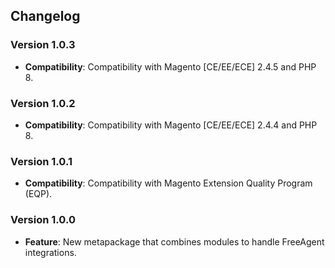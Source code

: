 ## Changelog

### Version 1.0.3
- **Compatibility**: Compatibility with Magento [CE/EE/ECE] 2.4.5 and PHP 8.

### Version 1.0.2
- **Compatibility**: Compatibility with Magento [CE/EE/ECE] 2.4.4 and PHP 8.

### Version 1.0.1
- **Compatibility**: Compatibility with Magento Extension Quality Program (EQP).

### Version 1.0.0
- **Feature**: New metapackage that combines modules to handle FreeAgent integrations.
